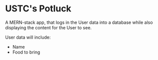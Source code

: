 # USTC's Potluck

A MERN-stack app, that logs in the User data into a database while also displaying the content for the User to see. 

User data will include: 
- Name 
- Food to bring
